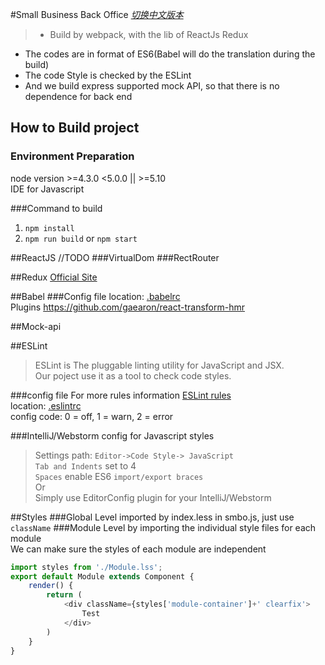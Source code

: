 #Small Business Back Office
_[切换中文版本](./README_CN.md)_  
> * Build by webpack, with the lib of ReactJs Redux  
* The codes are in format of ES6(Babel will do the translation during the build)  
* The code Style is checked by the ESLint  
* And we build express supported mock API, so that there is no dependence for back end 


## How to Build project
### Environment Preparation
node version >=4.3.0 <5.0.0 || >=5.10  
IDE for Javascript

###Command to build
1. `npm install`  
2. `npm run build` or `npm start`  

##ReactJS
//TODO
###VirtualDom
###RectRouter

##Redux
[Official Site](http://redux.js.org/) 

##Babel
###Config file
location: [.babelrc](./.babelrc)  
Plugins https://github.com/gaearon/react-transform-hmr  


##Mock-api


##ESLint
>ESLint is The pluggable linting utility for JavaScript and JSX.  
Our poject use it as a tool to check code styles.

###config file
For more rules information [ESLint rules](http://eslint.cn/docs/rules/)  
location: [.eslintrc](./.eslintrc)  
config code: 0 = off, 1 = warn, 2 = error

###IntelliJ/Webstorm config for Javascript styles
>Settings path: `Editor->Code Style-> JavaScript`  
`Tab and Indents` set to 4  
`Spaces`  enable ES6 `import/export braces`  
Or  
Simply use EditorConfig plugin for your IntelliJ/Webstorm


##Styles
###Global Level
imported by index.less in smbo.js, just use `className`
###Module Level
by importing the individual style files for each module  
We can make sure the styles of each module are independent 
```javascript
import styles from './Module.lss';
export default Module extends Component {
    render() {
        return (
            <div className={styles['module-container']+' clearfix'>
                Test
            </div>
        )
    }
}
```
